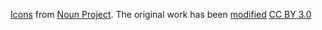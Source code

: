 [Icons](https://github.com/furkot/icon-fonts/blob/main/svg/furkot/noun-project-ccby3.0/Creators.md) from [Noun Project](https://thenounproject.com/). The original work has been [modified](https://github.com/furkot/icon-fonts/tree/main/svg/furkot/noun-project-ccby3.0)
[CC BY 3.0](https://creativecommons.org/licenses/by/3.0/)
